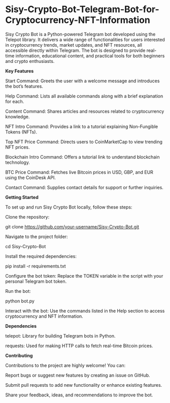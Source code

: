 # Sisy-Crypto-Bot-Telegram-Bot-for-Cryptocurrency-NFT-Information

Sisy Crypto Bot is a Python-powered Telegram bot developed using the Telepot library. It delivers a wide range of functionalities for users interested in cryptocurrency trends, market updates, and NFT resources, all accessible directly within Telegram. The bot is designed to provide real-time information, educational content, and practical tools for both beginners and crypto enthusiasts.

**Key Features**

Start Command: Greets the user with a welcome message and introduces the bot’s features.

Help Command: Lists all available commands along with a brief explanation for each.

Content Command: Shares articles and resources related to cryptocurrency knowledge.

NFT Intro Command: Provides a link to a tutorial explaining Non-Fungible Tokens (NFTs).

Top NFT Price Command: Directs users to CoinMarketCap to view trending NFT prices.

Blockchain Intro Command: Offers a tutorial link to understand blockchain technology.

BTC Price Command: Fetches live Bitcoin prices in USD, GBP, and EUR using the CoinDesk API.

Contact Command: Supplies contact details for support or further inquiries.

**Getting Started**

To set up and run Sisy Crypto Bot locally, follow these steps:

Clone the repository:

git clone https://github.com/your-username/Sisy-Crypto-Bot.git


Navigate to the project folder:

cd Sisy-Crypto-Bot


Install the required dependencies:

pip install -r requirements.txt


Configure the bot token: Replace the TOKEN variable in the script with your personal Telegram bot token.

Run the bot:

python bot.py


Interact with the bot: Use the commands listed in the Help section to access cryptocurrency and NFT information.

**Dependencies**

telepot: Library for building Telegram bots in Python.

requests: Used for making HTTP calls to fetch real-time Bitcoin prices.

**Contributing**

Contributions to the project are highly welcome! You can:

Report bugs or suggest new features by creating an issue on GitHub.

Submit pull requests to add new functionality or enhance existing features.

Share your feedback, ideas, and recommendations to improve the bot.
